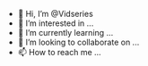 - 👋 Hi, I’m @Vidseries
- 👀 I’m interested in ...
- 🌱 I’m currently learning ...
- 💞️ I’m looking to collaborate on ...
- 📫 How to reach me ...

<!---
Vidseries/Vidseries is a ✨ special ✨ repository because its `README.md` (this file) appears on your GitHub profile.
You can click the Preview link to take a look at your changes.
--->
